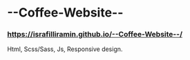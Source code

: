 # --Coffee-Website--
### https://israfilliramin.github.io/--Coffee-Website--/
Html, Scss/Sass, Js, Responsive design. 
